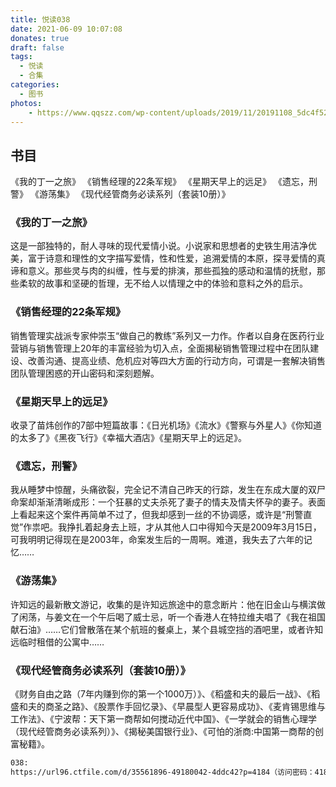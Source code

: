 ```yaml
---
title: 悦读038
date: 2021-06-09 10:07:08
donates: true
draft: false
tags:
  - 悦读
  - 合集
categories:
  - 图书
photos:
    - https://www.qqszz.com/wp-content/uploads/2019/11/20191108_5dc4f524a202e.jpg
---
```


## 书目

《我的丁一之旅》
《销售经理的22条军规》
《星期天早上的远足》
《遗忘，刑警》
《游荡集》
《现代经管商务必读系列（套装10册）》

<!--more-->

### 《我的丁一之旅》

这是一部独特的，耐人寻味的现代爱情小说。小说家和思想者的史铁生用洁净优美，富于诗意和理性的文字描写爱情，性和性爱，追溯爱情的本原，探寻爱情的真谛和意义。那些灵与肉的纠缠，性与爱的排演，那些孤独的感动和温情的抚慰，那些柔软的故事和坚硬的哲理，无不给人以情理之中的体验和意料之外的启示。


### 《销售经理的22条军规》

销售管理实战派专家仲崇玉“做自己的教练”系列又一力作。作者以自身在医药行业营销与销售管理上20年的丰富经验为切入点，全面揭秘销售管理过程中在团队建设、改善沟通、提高业绩、危机应对等四大方面的行动方向，可谓是一套解决销售团队管理困惑的开山密码和深刻题解。


### 《星期天早上的远足》

收录了苗炜创作的7部中短篇故事：《日光机场》《流水》《警察与外星人》《你知道的太多了》《黑夜飞行》《幸福大酒店》《星期天早上的远足》。


### 《遗忘，刑警》

我从睡梦中惊醒，头痛欲裂，完全记不清自己昨天的行踪，发生在东成大厦的双尸命案却渐渐清晰成形：一个狂暴的丈夫杀死了妻子的情夫及情夫怀孕的妻子。表面上看起来这个案件再简单不过了，但我却感到一丝的不协调感，或许是“刑警直觉”作祟吧。我挣扎着起身去上班，才从其他人口中得知今天是2009年3月15日，可我明明记得现在是2003年，命案发生后的一周啊。难道，我失去了六年的记忆……


### 《游荡集》

许知远的最新散文游记，收集的是许知远旅途中的意念断片：他在旧金山与横滨做了闲荡，与姜文在一个午后喝了威士忌，听一个香港人在特拉维夫唱了《我在祖国献石油》……它们曾散落在某个航班的餐桌上，某个县城空挡的酒吧里，或者许知远临时租借的公寓中……


### 《现代经管商务必读系列（套装10册）》

《财务自由之路（7年内赚到你的第一个1000万）》、《稻盛和夫的最后一战》、《稻盛和夫的商圣之路》、《股票作手回忆录》、《早晨型人更容易成功》、《麦肯锡思维与工作法》、《宁波帮：天下第一商帮如何搅动近代中国》、《一学就会的销售心理学（现代经管商务必读系列）》、《揭秘美国银行业》、《可怕的浙商:中国第一商帮的创富秘籍》。

```bash
038: 
https://url96.ctfile.com/d/35561896-49180042-4ddc42?p=4184（访问密码：4184）
```